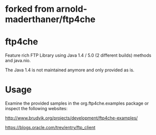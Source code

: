 # forked from  arnold-maderthaner/ftp4che
# ftp4che
Feature rich FTP Library using Java 1.4 / 5.0 (2 different builds) methods and java.nio.

The Java 1.4 is not maintained anymore and only provided as is.

# Usage
Examine the provided samples in the org.ftp4che.examples package or inspect the following websites:

http://www.brudvik.org/projects/development/ftp4che-examples/

https://blogs.oracle.com/trev/entry/ftp_client
